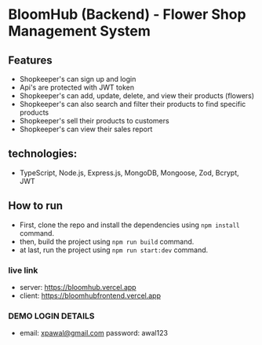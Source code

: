 # BloomHub (Backend) - Flower Shop Management System

## Features

- Shopkeeper's can sign up and login
- Api's are protected with JWT token
- Shopkeeper's can add, update, delete, and view their products (flowers)
- Shopkeeper's can also search and filter their products to find specific products
- Shopkeeper's sell their products to customers
- Shopkeeper's can view their sales report

## technologies:

- TypeScript, Node.js, Express.js, MongoDB, Mongoose, Zod, Bcrypt, JWT

## How to run

- First, clone the repo and install the dependencies using `npm install` command.
- then, build the project using `npm run build` command.
- at last, run the project using `npm run start:dev` command.

### live link

- server: https://bloomhub.vercel.app
- client: https://bloomhubfrontend.vercel.app

### DEMO LOGIN DETAILS

- email: xpawal@gmail.com
  password: awal123
